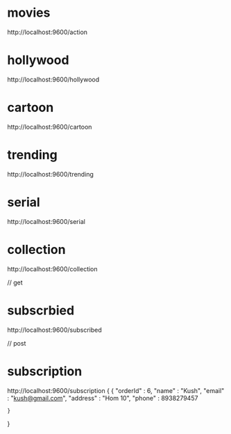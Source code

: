 
 # movies
  http://localhost:9600/action

# hollywood
http://localhost:9600/hollywood

# cartoon
http://localhost:9600/cartoon

# trending
http://localhost:9600/trending

# serial
http://localhost:9600/serial


# collection
http://localhost:9600/collection

// get
# subscrbied
http://localhost:9600/subscribed

// post
# subscription
http://localhost:9600/subscription
{
    { "orderId" : 6,
    "name" : "Kush",
    "email" : "kush@gmail.com",
    "address" : "Hom 10",
    "phone" : 8938279457 
    
    }

}


